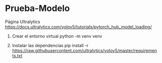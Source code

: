 # Prueba-Modelo

Página Ultralytics
https://docs.ultralytics.com/yolov5/tutorials/pytorch_hub_model_loading/

1. Crear el entorno virtual
python -m venv venv

2. Instalar las dependencias
pip install -r https://raw.githubusercontent.com/ultralytics/yolov5/master/requirements.txt
